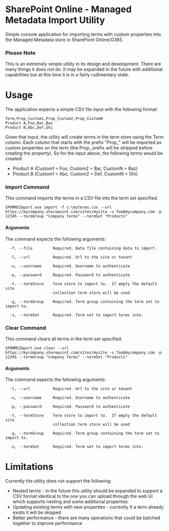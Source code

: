 # SharePoint Online - Managed Metadata Import Utility
Simple console application for importing terms with custom properties into the Managed Metadata store in SharePoint Online/O365.

### Please Note
This is an extremely simple utility in its design and development. There are many things it does not do. It may be expanded in the future with additional capabilities but at this time it is in a fairly rudimentary state.

# Usage
The application expects a simple CSV file input with the following format:
```
Term,Prop_Custom1,Prop_Custom2,Prop_CustomN
Product A,Foo,Bar,Baz
Product B,Abc,Def,Ghi
```

Given that input, the utility will create terms in the term store using the Term column. Each column that starts with the prefix "Prop_" will be imported as custom properties on the term (the Prop_ prefix will be stripped before creating the property).  So for the input above, the following terms would be created:

* Product A (Custom1 = Foo, Custom2 = Bar, CustomN = Baz)
* Product B (Custom1 = Abc, Custom2 = Def, CustomN = Ghi)

### Import Command
This command imports the terms in a CSV file into the term set specified.

```
SPOMMSImport.exe import -f c:\myterms.csv --url https://mycompany.sharepoint.com/sites/mysite -u foo@mycompany.com -p 12345 --termGroup "Company Terms" --termSet "Products"
```

#### Arguments
The command expects the following arguments:

```
  -f, --file         Required. Data file containing data to import.

  -l, --url          Required. Url to the site or tenant

  -u, --username     Required. Username to authenticate

  -p, --password     Required. Password to authenticate

  -t, --termStore    Term store to import to.  If empty the default site 
                     collection term store will be used

  -g, --termGroup    Required. Term group containing the term set to import to.

  -s, --termSet      Required. Term set to import terms into.
```

### Clear Command
This command clears all terms in the term set specified.

```
SPOMMSImport.exe clear --url https://mycompany.sharepoint.com/sites/mysite -u foo@mycompany.com -p 12345 --termGroup "Company Terms" --termSet "Products"
```

#### Arguments
The command expects the following arguments:

```
  -l, --url          Required. Url to the site or tenant

  -u, --username     Required. Username to authenticate

  -p, --password     Required. Password to authenticate

  -t, --termStore    Term store to import to.  If empty the default site 
                     collection term store will be used

  -g, --termGroup    Required. Term group containing the term set to import to.

  -s, --termSet      Required. Term set to import terms into.
```

# Limitations
Currently the utility does not support the following:

* Nested terms - in the future this utility should be expanded to support a CSV format identical to the one you can upload through the web UI which supports nesting and some additional properties.
* Updating existing terms with new properties - currently if a term already exists it will be skipped
* Better performance - there are many operations that could be batched together to improve performance
